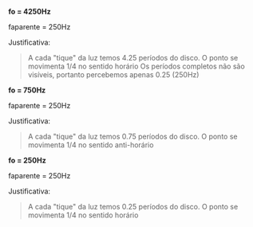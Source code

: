 **fo = 4250Hz**

faparente = 250Hz

Justificativa:
> A cada "tique" da luz temos 4.25 períodos do disco.
> O ponto se movimenta 1/4 no sentido horário
> Os períodos completos não são visíveis, portanto percebemos apenas 0.25 (250Hz)

**fo = 750Hz**

faparente = 250Hz

Justificativa:
> A cada "tique" da luz temos 0.75 períodos do disco.
> O ponto se movimenta 1/4 no sentido anti-horário

**fo = 250Hz**

faparente = 250Hz

Justificativa:
> A cada "tique" da luz temos 0.25 períodos do disco.
> O ponto se movimenta 1/4 no sentido horário
